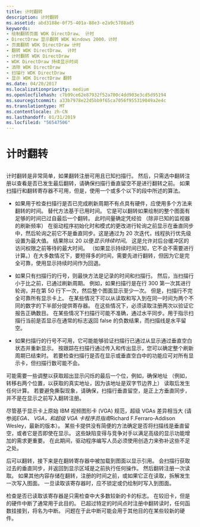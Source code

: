 ```yaml
---
title: 计时翻转
description: 计时翻转
ms.assetid: abd3188e-0f75-401a-88e3-e2a9c5788ad5
keywords:
- 绘制翻转页面 WDK DirectDraw、 计时
- DirectDraw 显示翻转 WDK Windows 2000，计时
- 页面翻转 WDK DirectDraw 计时
- 翻转 WDK DirectDraw、 计时
- 计时翻转 WDK DirectDraw
- WDK DirectDraw 持续显示时间
- 消除 WDK DirectDraw
- 扫描行 WDK DirectDraw
- 显示 WDK DirectDraw 翻转
ms.date: 04/20/2017
ms.localizationpriority: medium
ms.openlocfilehash: c7b99ce62e87932f52a700c4dd903e3cd5d95194
ms.sourcegitcommit: a33b7978e22d5bb9f65ca7056f955319049a2e4c
ms.translationtype: MT
ms.contentlocale: zh-CN
ms.lasthandoff: 01/31/2019
ms.locfileid: "56547506"
---
```

# <a name="timing-a-flip"></a>计时翻转


## <span id="ddk_timing_a_flip_gg"></span><span id="DDK_TIMING_A_FLIP_GG"></span>


计时翻转是非常简单，如果翻转注册可用且已知扫描行。 然后，只需选中翻转注册以查看是否已发生最后翻转，请确保扫描行垂直留空不是进行翻转之前。 如果扫描行和翻转寄存器不可用，但是，使用一个或多个以下的段中所述的算法。

-   如果用于检查扫描行是否已完成刷新周期不有点具有硬件，应使用多个方法来翻转的时间。 替代方法基于已用时间。 它是可以翻转如果绘制的整个图面有足够的时间已过自最后一个翻转。 此时间量确定凭经验 （除非已知的监视器的刷新频率） 在驱动程序初始化时和模式的更改进行轮询之前显示在垂直同步中，然后轮询之前它不是垂直同步。这是通过为 20 次迭代，线程执行优先级设置为最大值。 结果除以 20 以便*显示持续时间*。 这是允许对后台缓冲区的访问权限之前等待的最大时间。 （如果显示持续时间已知，它不会不需要进行计算。）在大多数情况下，要短得多的时间，需要先进行翻转，但因为它是完全可靠，使用显示持续时间作为回退。

-   如果只有扫描行的行号，则最快方法是记录的时间和扫描行。 然后，当扫描行小于比之前，已通过刷新周期。 例如，如果扫描行是在行 300 第一次其进行轮询，并在第 50 行下一次，然后整个图面显示至少一次。 但是，扫描行不完全可靠所有显示卡上。 在某些情况下可以从读取和写入到在同一时间为两个不同的数字的下半部分提供寄存器。 在这些情况下，必须读取注册两次以验证它报告正确数目。 在某些情况下扫描行可能不准确，通过水平同步。用于指示扫描行当前是否显示在通常的标志返回 false 的负数结果，而扫描线是水平留空。

-   如果扫描行的行号不可用，它可能能够验证扫描行已通过从显示通过垂直空白状态并重新显示。 按跟踪在扫描行通过传入和传出显示，您可以确定整个刷新周期已结束时。 若要检查扫描行是否在显示或垂直空白中的功能应可对所有显示卡，但扫描行数可能不会。

可能需要一些调整以获取超出显示闪烁的最后一个位，例如，确保地址 （例如，转移右两个位置，以获取的真实地址，因为该地址是双字节边界上） 读取后发生任何计算。 若要避免撕裂现象，请确保，扫描行垂直留空，是正上方垂直同步，并不是在显示之前写入翻转注册。

尽管基于显示卡上原始 IBM 视频图形卡 (VGA) 规范，超级 VGAs 差异相当大 (请参阅*EGA、 VGA，和超级 VGA 卡程序员指南*Richard F.Ferraro-Addison Wesley，最新的版本）。 某些卡提供没有简便的方法确定是否将扫描线是垂直留空，或者它是否即使在显示。 这些缺陷变得与竞争对手以满足高级的显示功能增加的需求更重要。 在此期间，驱动程序编写人员必须使用创造力来弥补这些不足之处。

后可以翻转，接下来是在翻转寄存器中被加载到图面以显示引用。 会扫描行获取过去的垂直同步，并返回到显示区域是之前执行任何操作。 然后翻转注册一次读取。 如果其他内容存储在翻转，注册的时间之前，或如果它正在读取，拆解发生一次写入图面。 一旦读取该寄存器时，应不锁定或仍绘制时写入到图面。

检查是否已读取该寄存器是只需检查中大多数较新的卡的标志。 在较旧卡，但是的硬件中断了通常用于此目的。 已超过特定的时间点时注册中翻转读时，任何函数挂接到，将名为中断。 问题在于此中断可能会用于其他目的在某些较新的硬件。

 

 





